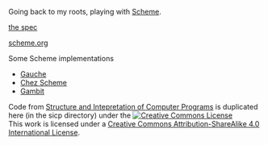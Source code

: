 Going back to my roots, playing with [Scheme](https://scheme.com/tspl4/).

[the spec](http://www.r6rs.org/)

[scheme.org](https://www.staging.scheme.org/)

Some Scheme implementations

* [Gauche](https://practical-scheme.net/gauche/index.html)
* [Chez Scheme](https://cisco.github.io/ChezScheme/)
* [Gambit](http://gambitscheme.org/)

Code from [Structure and Intepretation of Computer Programs](https://mitpress.mit.edu/sites/default/files/sicp/index.html) is duplicated here (in the sicp directory) under the <a rel="license" href="http://creativecommons.org/licenses/by-sa/4.0/"><img alt="Creative Commons License" style="border-width:0" src="https://i.creativecommons.org/l/by-sa/4.0/88x31.png" /></a><br />This work is licensed under a <a rel="license" href="http://creativecommons.org/licenses/by-sa/4.0/">Creative Commons Attribution-ShareAlike 4.0 International License</a>.
